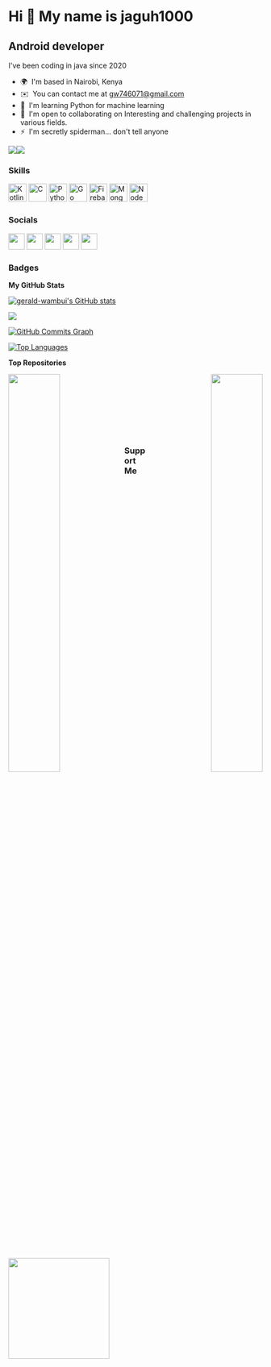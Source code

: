 Hi 👋 My name is jaguh1000
==========================

Android developer
-----------------

I've been coding in java since 2020

* 🌍  I'm based in Nairobi, Kenya
* ✉️  You can contact me at [gw746071@gmail.com](mailto:gw746071@gmail.com)
* 🧠  I'm learning Python for machine learning
* 🤝  I'm open to collaborating on Interesting and challenging projects in various fields.
* ⚡  I'm secretly spiderman... don't tell anyone

<a href="https://www.github.com/gerald-wambui" target="_blank" rel="noreferrer"><img
src="https://img.shields.io/github/followers/gerald-wambui?logo=github&style=for-the-badge&color=0891b2&labelColor=1c1917" /></a><a href="https://www.twitter.com/jaguh_1000" target="_blank" rel="noreferrer"><img
src="https://img.shields.io/twitter/follow/jaguh_1000?logo=twitter&style=for-the-badge&color=0891b2&labelColor=1c1917"
/></a>

### Skills


<p align="left">
<a href="https://kotlinlang.org/" target="_blank" rel="noreferrer"><img src="https://raw.githubusercontent.com/danielcranney/readme-generator/main/public/icons/skills/kotlin-colored.svg" width="36" height="36" alt="Kotlin" /></a>
<a href="https://docs.microsoft.com/en-us/cpp/?view=msvc-170" target="_blank" rel="noreferrer"><img src="https://raw.githubusercontent.com/danielcranney/readme-generator/main/public/icons/skills/c-colored.svg" width="36" height="36" alt="C" /></a>
<a href="https://www.python.org/" target="_blank" rel="noreferrer"><img src="https://raw.githubusercontent.com/danielcranney/readme-generator/main/public/icons/skills/python-colored.svg" width="36" height="36" alt="Python" /></a>
<a href="https://go.dev/doc/" target="_blank" rel="noreferrer"><img src="https://raw.githubusercontent.com/danielcranney/readme-generator/main/public/icons/skills/go-colored.svg" width="36" height="36" alt="Go" /></a>
<a href="https://firebase.google.com/" target="_blank" rel="noreferrer"><img src="https://raw.githubusercontent.com/danielcranney/readme-generator/main/public/icons/skills/firebase-colored.svg" width="36" height="36" alt="Firebase" /></a>
<a href="https://www.mongodb.com/" target="_blank" rel="noreferrer"><img src="https://raw.githubusercontent.com/danielcranney/readme-generator/main/public/icons/skills/mongodb-colored.svg" width="36" height="36" alt="MongoDB" /></a>
<a href="https://nodejs.org/en/" target="_blank" rel="noreferrer"><img src="https://raw.githubusercontent.com/danielcranney/readme-generator/main/public/icons/skills/nodejs-colored.svg" width="36" height="36" alt="NodeJS" /></a>
</p>


### Socials

<p align="left"> <a href="https://www.github.com/gerald-wambui" target="_blank" rel="noreferrer"><img src="https://raw.githubusercontent.com/danielcranney/readme-generator/main/public/icons/socials/github.svg" width="32" height="32" /></a> <a href="https://www.linkedin.com/in/gerald-wambui-a451a423b/" target="_blank" rel="noreferrer"><img src="https://raw.githubusercontent.com/danielcranney/readme-generator/main/public/icons/socials/linkedin.svg" width="32" height="32" /></a> <a href="https://www.stackoverflow.com/users/20557983/hiro-hamanda" target="_blank" rel="noreferrer"><img src="https://raw.githubusercontent.com/danielcranney/readme-generator/main/public/icons/socials/stackoverflow.svg" width="32" height="32" /></a> <a href="https://www.twitter.com/jaguh_1000" target="_blank" rel="noreferrer"><img src="https://raw.githubusercontent.com/danielcranney/readme-generator/main/public/icons/socials/twitter.svg" width="32" height="32" /></a> <a href="https://www.youtube.com/c/channel/UCM0nMj_kz7qvBPeEa0r9ftQ" target="_blank" rel="noreferrer"><img src="https://raw.githubusercontent.com/danielcranney/readme-generator/main/public/icons/socials/youtube.svg" width="32" height="32" /></a></p>

### Badges

<b>My GitHub Stats</b>

<a href="http://www.github.com/gerald-wambui"><img src="https://github-readme-stats.vercel.app/api?username=gerald-wambui&show_icons=true&hide=&count_private=true&title_color=0891b2&text_color=ffffff&icon_color=0891b2&bg_color=1c1917&hide_border=true&show_icons=true" alt="gerald-wambui's GitHub stats" /></a>

<a href="http://www.github.com/gerald-wambui"><img src="https://github-readme-streak-stats.herokuapp.com/?user=gerald-wambui&stroke=ffffff&background=1c1917&ring=0891b2&fire=0891b2&currStreakNum=ffffff&currStreakLabel=0891b2&sideNums=ffffff&sideLabels=ffffff&dates=ffffff&hide_border=true" /></a>

<a href="http://www.github.com/gerald-wambui"><img src="https://github-readme-activity-graph.cyclic.app/graph?username=gerald-wambui&bg_color=1c1917&color=ffffff&line=0891b2&point=ffffff&area_color=1c1917&area=true&hide_border=true&custom_title=GitHub%20Commits%20Graph" alt="GitHub Commits Graph" /></a>

<a href="https://github.com/gerald-wambui" align="left"><img src="https://github-readme-stats.vercel.app/api/top-langs/?username=gerald-wambui&langs_count=10&title_color=0891b2&text_color=ffffff&icon_color=0891b2&bg_color=1c1917&hide_border=true&locale=en&custom_title=Top%20%Languages" alt="Top Languages" /></a>

<b>Top Repositories</b>

<div width="100%" align="center"><a href="https://github.com/gerald-wambui/TensorflowFashion_MNIST" align="left"><img align="left" width="45%" src="https://github-readme-stats.vercel.app/api/pin/?username=gerald-wambui&repo=TensorflowFashion_MNIST&title_color=0891b2&text_color=ffffff&icon_color=0891b2&bg_color=1c1917&hide_border=true&locale=en" /></a><a href="https://github.com/gerald-wambui/woos-app" align="right"><img align="right" width="45%" src="https://github-readme-stats.vercel.app/api/pin/?username=gerald-wambui&repo=woos-app&title_color=0891b2&text_color=ffffff&icon_color=0891b2&bg_color=1c1917&hide_border=true&locale=en" /></a></div><br /><br /><br /><br /><br /><br /><br />

### Support Me

<a href="https://www.buymeacoffee.com/geraldwaino"><img src="https://cdn.buymeacoffee.com/buttons/v2/default-yellow.png" width="200" /></a>
